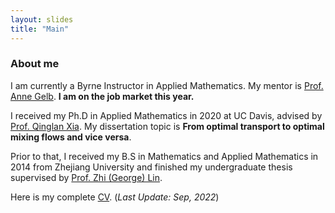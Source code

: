 ```yaml
---
layout: slides
title: "Main"
---
```



### About me

I am currently a Byrne Instructor in Applied Mathematics. My mentor is [Prof. Anne Gelb](https://math.dartmouth.edu/~annegelb/). **I am on the job market this year.**

I received my Ph.D in Applied Mathematics in 2020 at UC Davis, advised by [Prof. Qinglan Xia](http://math.ucdavis.edu/~qlxia). My dissertation topic is **From optimal transport to optimal mixing flows and vice versa**. 

Prior to that, I received my B.S in Mathematics and Applied Mathematics in 2014 from Zhejiang University and finished my undergraduate thesis supervised by [Prof. Zhi (George) Lin](http://www.math.zju.edu.cn/linzhi/).

Here is my complete [CV]({{site.baseurl}}/CV.pdf). (*Last Update: Sep, 2022*)
